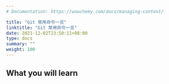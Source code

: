 ```yaml
---
# Documentation: https://wowchemy.com/docs/managing-content/

title: "Git 常用命令一览"
linktitle: "Git 常用命令一览"
date: 2021-12-02T23:50:11+08:00
type: docs
summary: ""
weight: 100
---
```


<!--more-->

## What you will learn

